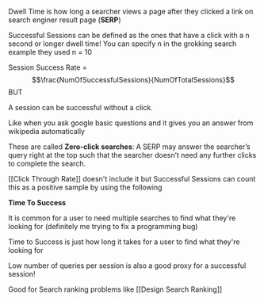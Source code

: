 Dwell Time is how long a searcher views a page after they clicked a link on search enginer result page (**SERP**)

Successful Sessions can be defined as the ones that have a click with a n second or longer dwell time! You can specify n in the grokking search example they used n = 10

Session Success Rate = $$\frac{NumOfSuccessfulSessions}{NumOfTotalSessions}$$
BUT 

A session can be successful without a click. 

Like when you ask google basic questions and it gives you an answer from wikipedia automatically

These are called 
**Zero-click searches**: A SERP may answer the searcher’s query right at the top such that the searcher doesn’t need any further clicks to complete the search.

[[Click Through Rate]] doesn't include it but Successful Sessions can count this as a positive sample by using the following 

**Time To Success**

 It is common for a user to need multiple searches to find what they're looking for (definitely me trying to fix a programming bug)

Time to Success is just how long it takes for a user to find what they're looking for 

Low number of queries per session is also a good proxy for a successful session!


Good for Search ranking problems like 
[[Design Search Ranking]]